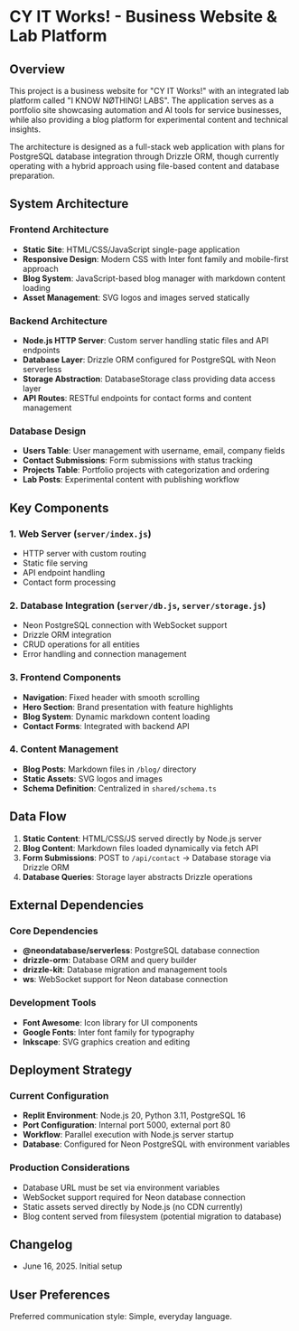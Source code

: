 # CY IT Works! - Business Website & Lab Platform

## Overview

This project is a business website for "CY IT Works!" with an integrated lab platform called "I KNOW NØTHING! LABS". The application serves as a portfolio site showcasing automation and AI tools for service businesses, while also providing a blog platform for experimental content and technical insights.

The architecture is designed as a full-stack web application with plans for PostgreSQL database integration through Drizzle ORM, though currently operating with a hybrid approach using file-based content and database preparation.

## System Architecture

### Frontend Architecture
- **Static Site**: HTML/CSS/JavaScript single-page application
- **Responsive Design**: Modern CSS with Inter font family and mobile-first approach
- **Blog System**: JavaScript-based blog manager with markdown content loading
- **Asset Management**: SVG logos and images served statically

### Backend Architecture
- **Node.js HTTP Server**: Custom server handling static files and API endpoints
- **Database Layer**: Drizzle ORM configured for PostgreSQL with Neon serverless
- **Storage Abstraction**: DatabaseStorage class providing data access layer
- **API Routes**: RESTful endpoints for contact forms and content management

### Database Design
- **Users Table**: User management with username, email, company fields
- **Contact Submissions**: Form submissions with status tracking
- **Projects Table**: Portfolio projects with categorization and ordering
- **Lab Posts**: Experimental content with publishing workflow

## Key Components

### 1. Web Server (`server/index.js`)
- HTTP server with custom routing
- Static file serving
- API endpoint handling
- Contact form processing

### 2. Database Integration (`server/db.js`, `server/storage.js`)
- Neon PostgreSQL connection with WebSocket support
- Drizzle ORM integration
- CRUD operations for all entities
- Error handling and connection management

### 3. Frontend Components
- **Navigation**: Fixed header with smooth scrolling
- **Hero Section**: Brand presentation with feature highlights
- **Blog System**: Dynamic markdown content loading
- **Contact Forms**: Integrated with backend API

### 4. Content Management
- **Blog Posts**: Markdown files in `/blog/` directory
- **Static Assets**: SVG logos and images
- **Schema Definition**: Centralized in `shared/schema.ts`

## Data Flow

1. **Static Content**: HTML/CSS/JS served directly by Node.js server
2. **Blog Content**: Markdown files loaded dynamically via fetch API
3. **Form Submissions**: POST to `/api/contact` → Database storage via Drizzle ORM
4. **Database Queries**: Storage layer abstracts Drizzle operations

## External Dependencies

### Core Dependencies
- **@neondatabase/serverless**: PostgreSQL database connection
- **drizzle-orm**: Database ORM and query builder
- **drizzle-kit**: Database migration and management tools
- **ws**: WebSocket support for Neon database connection

### Development Tools
- **Font Awesome**: Icon library for UI components
- **Google Fonts**: Inter font family for typography
- **Inkscape**: SVG graphics creation and editing

## Deployment Strategy

### Current Configuration
- **Replit Environment**: Node.js 20, Python 3.11, PostgreSQL 16
- **Port Configuration**: Internal port 5000, external port 80
- **Workflow**: Parallel execution with Node.js server startup
- **Database**: Configured for Neon PostgreSQL with environment variables

### Production Considerations
- Database URL must be set via environment variables
- WebSocket support required for Neon database connection
- Static assets served directly by Node.js (no CDN currently)
- Blog content served from filesystem (potential migration to database)

## Changelog
- June 16, 2025. Initial setup

## User Preferences

Preferred communication style: Simple, everyday language.